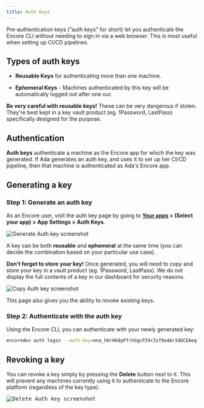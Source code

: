 ```yaml
---
title: Auth Keys
---
```


Pre-authentication keys (“auth keys” for short) let you authenticate the Encore CLI without needing to sign in via a web browser. This is most useful when setting up CI/CD pipelines.

## Types of auth keys

- **Reusable Keys** for authenticating more than one machine.

- **Ephemeral Keys** - Machines authenticated by this key will be automatically logged out after one our.

<Callout type="important">

**Be very careful with reusable keys!** These can be very dangerous if stolen. They're best kept in a key vault product (eg. 1Password, LastPass) specifically designed for the purpose.

</Callout>

## Authentication

**Auth keys** authenticate a machine as the Encore app for which the key was generated. If Ada generates an auth key, and uses it to set up her CI/CD pipeline, then that machine is authenticated as Ada's Encore app.

## Generating a key

### Step 1: Generate an auth key

As an Encore user, visit the auth key page by going to **[Your apps](https://app.encore.dev/) > (Select your app) > App Settings > Auth Keys**.

![Generate Auth key screenshot](/assets/img/gen-auth-key-screenshot.png)

A key can be both **reusable** and **ephemeral** at the same time (you can decide the combination based on your particular use case).

<Callout type="important">

**Don't forget to store your key!** Once generated, you will need to copy and store your key in a vault product (eg. 1Password, LastPass). We do not display the full contents of a key in our dashboard for security reasons.

</Callout>

![Copy Auth key screenshot](/assets/img/copy-auth-key-screenshot.png)

This page also gives you the ability to revoke existing keys.

### Step 2: Authenticate with the auth key

Using the Encore CLI, you can authenticate with your newly generated key:

```bash
encoredev auth login --auth-key=ena_hKrHk8pPfrhGgcPZ4rZxf9a4Ar3dDCE6eqfD
```

## Revoking a key

You can revoke a key simply by pressing the **Delete** button next to it. This will prevent any machines currently using it to authenticate to the Encore platform (regardless of the key type).

<kbd><img src="/assets/img/del-auth-key-screenshot.png" alt="Delete Auth key screenshot" /></kbd>
